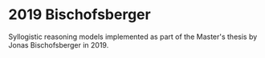 2019 Bischofsberger
===================

Syllogistic reasoning models implemented as part of the Master's thesis by Jonas Bischofsberger in 2019.
